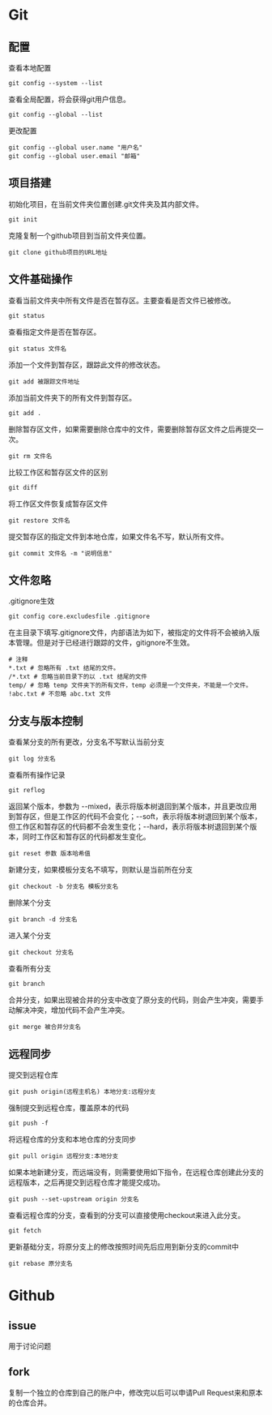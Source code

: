 # Git

## 配置

查看本地配置

```
git config --system --list
```

查看全局配置，将会获得git用户信息。

```
git config --global --list
```

更改配置

```
git config --global user.name "用户名"
git config --global user.email "邮箱"
```

## 项目搭建

初始化项目，在当前文件夹位置创建.git文件夹及其内部文件。

```
git init
```

克隆复制一个github项目到当前文件夹位置。

```
git clone github项目的URL地址
```

## 文件基础操作

查看当前文件夹中所有文件是否在暂存区。主要查看是否文件已被修改。

```
git status
```

查看指定文件是否在暂存区。

```
git status 文件名
```

添加一个文件到暂存区，跟踪此文件的修改状态。

```
git add 被跟踪文件地址
```

添加当前文件夹下的所有文件到暂存区。

```
git add .
```

删除暂存区文件，如果需要删除仓库中的文件，需要删除暂存区文件之后再提交一次。

```
git rm 文件名
```

比较工作区和暂存区文件的区别

```
git diff
```

将工作区文件恢复成暂存区文件

```
git restore 文件名
```

提交暂存区的指定文件到本地仓库，如果文件名不写，默认所有文件。

```
git commit 文件名 -m "说明信息"
```

## 文件忽略

.gitignore生效

```
git config core.excludesfile .gitignore
```

在主目录下填写.gitignore文件，内部语法为如下，被指定的文件将不会被纳入版本管理。但是对于已经进行跟踪的文件，gitignore不生效。

```
# 注释
*.txt # 忽略所有 .txt 结尾的文件。
/*.txt # 忽略当前目录下的以 .txt 结尾的文件
temp/ # 忽略 temp 文件夹下的所有文件，temp 必须是一个文件夹，不能是一个文件。
!abc.txt # 不忽略 abc.txt 文件
```

## 分支与版本控制

查看某分支的所有更改，分支名不写默认当前分支

```
git log 分支名
```

查看所有操作记录

```
git reflog
```

返回某个版本，参数为 --mixed，表示将版本树退回到某个版本，并且更改应用到暂存区，但是工作区的代码不会变化；--soft，表示将版本树退回到某个版本，但工作区和暂存区的代码都不会发生变化；--hard，表示将版本树退回到某个版本，同时工作区和暂存区的代码都发生变化。

```
git reset 参数 版本哈希值
```

新建分支，如果模板分支名不填写，则默认是当前所在分支

```
git checkout -b 分支名 模板分支名
```

删除某个分支

```
git branch -d 分支名
```

进入某个分支

```
git checkout 分支名
```

查看所有分支

```
git branch
```

合并分支，如果出现被合并的分支中改变了原分支的代码，则会产生冲突，需要手动解决冲突，增加代码不会产生冲突。

```
git merge 被合并分支名
```

## 远程同步

提交到远程仓库

```
git push origin(远程主机名) 本地分支:远程分支
```

强制提交到远程仓库，覆盖原本的代码

```
git push -f
```

将远程仓库的分支和本地仓库的分支同步

```
git pull origin 远程分支:本地分支
```

如果本地新建分支，而远端没有，则需要使用如下指令，在远程仓库创建此分支的远程版本，之后再提交到远程仓库才能提交成功。

```
git push --set-upstream origin 分支名
```

查看远程仓库的分支，查看到的分支可以直接使用checkout来进入此分支。

```
git fetch
```

更新基础分支，将原分支上的修改按照时间先后应用到新分支的commit中

```
git rebase 原分支名
```

# Github

## issue

用于讨论问题

## fork

复制一个独立的仓库到自己的账户中，修改完以后可以申请Pull Request来和原本的仓库合并。